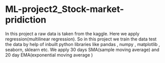 # ML-project2_Stock-market-pridiction
In this project a raw data is taken from the kaggle. Here we apply regression(multilinear regression). So in this project we train the data test the data by help of inbuilt python libraries like pandas , numpy , matplotlib , seaborn, sklearn etc. We apply 30 days SMA(sample moving average) and 20 day EMA(exponential moving average )
